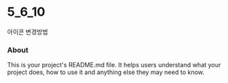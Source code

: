 5_6_10
======

아이콘 변경방법

### About

This is your project's README.md file. It helps users understand what your
project does, how to use it and anything else they may need to know.